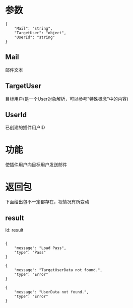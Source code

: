 # 参数
```
{
    "Mail": "string",
    "TargetUser": "object",
    "UserId": "string"
}
```
## Mail
邮件文本
## TargetUser
目标用户(是一个User对象解析，可以参考"特殊概念"中的内容)
## UserId
已创建的插件用户ID
# 功能
使插件用户向目标用户发送邮件
# 返回包
下面给出包不一定都存在，视情况有所变动

## result
Id: result

```

{
    "message": "Load Pass",
    "type": "Pass"
}

{
    "message": "TargetUserData not found.",
    "type": "Error"
}

{
    "message": "UserData not found.",
    "type": "Error"
}

```

